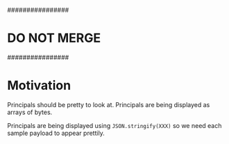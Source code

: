 ################
# DO NOT MERGE #
################

# Motivation

Principals should be pretty to look at.  Principals are being displayed as arrays of bytes.

Principals are being displayed using `JSON.stringify(XXX)` so we need each sample payload to appear prettily.

